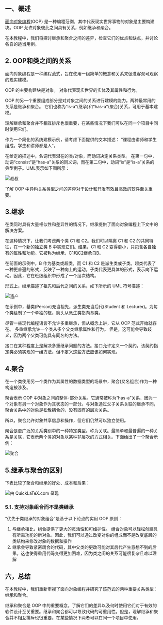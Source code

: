 ## 一、概述

[面向对象编程](https://www.baeldung.com/cs/oop-modeling-real-world)(OOP) 是一种编程范例，其中代表现实世界事物的对象是主要构建块。OOP 允许对象彼此之间具有关系，例如继承和聚合。

在本教程中，我们将探讨继承和聚合之间的差异，检查它们的优点和缺点，并讨论各自的适当用例。

## 2. OOP和类之间的关系

面向对象编程是一种编程范式，旨在使用一组简单的概念和关系来促进客观可观察的现实建模。

OOP 的主要构建块是对象。 对象代表现实世界的实体及其属性和行为。 

OOP 的另一个重要组成部分是对对象之间的关系进行建模的能力。两种最常用的关系是继承和聚合。 它们也称为“is-a”(继承)和“has-a”(聚合)关系，可用于基本建模。

理解继承和聚合并不相互排斥也很重要，在某些情况下我们可以在同一个项目中同时使用它们。

作为一个简化的系统建模示例，请考虑下面提供的文本描述： “课程由讲师和学生组成。学生和讲师都是人”。

在给定的描述中，名词代表潜在的类/对象，而动词决定关系类型。 在第一句中，动词“consist”是“has-a”关系的同义词，而在第二句中，动词“is”是“is-a”关系的典型例子。UML表示如下图所示：

![叔叔](https://www.baeldung.com/wp-content/uploads/sites/4/2023/02/OOM.png)

 

了解 OOP 中异构关系类型之间的差异对于设计和开发有效且高效的软件至关重要。

## 3.继承

在类同时具有大量相似性和差异性的情况下，继承提供了面向对象编程上下文中的解决方案。

在这种情况下，让我们考虑两个类 C1 和 C2。我们可以隔离 C1 和 C2 的共同特征，在一个新的独立类 B 中实现它们。结果，C1 和 C2 变得更小，只包含各自独有的属性和功能。它被称为继承，C1和C2继承自B。

在前面的示例中，B 作为基类或超类，而 C1 和 C2 是派生类或子类。超类代表了一种更普遍的形式，反映了一种向上的运动。子类代表更具体的形式，表示向下运动。因此，它在班级组织中形成了一个层次结构。

形式上，继承描述了祖先和后代之间的关系，如下所示的 UML 符号描述：

![遗产](https://www.baeldung.com/wp-content/uploads/sites/4/2023/02/inheritance-1.png)

在示例中，基类(Person)充当祖先，派生类充当后代(Student 和 Lecturer)。为每个类绘制了一个单独的框，箭头从派生类指向基类。

尽管一些现代编程语言不允许多重继承，但从概念上讲，它从 OOP 范式开始就存在。 多重继承允许一个类从多个父类继承属性和行为。 但是，这可能会导致歧义，因为两个父类可能具有同名的方法。

接口在某种程度上是解决多重继承问题的方法。接口允许定义一个契约，该契约指定类必须实现的一组方法，但不定义这些方法应该如何实现。

## 4.聚合

在一个类使用另一个类作为其属性的数据类型的场景中，聚合(又名组合)作为一种构造被涉及。

聚合表示 OOP 中对象之间的整体-部分关系。它通常被称为“has-a”关系，因为一个对象有另一个对象作为其状态的一部分。与对象通过父子关系关联的继承不同，聚合关系中的对象是松散耦合的，没有固有的层次关系。

所以，聚合允许对象共享信息和操作，但它们仍然可以独立使用。

聚合是更广泛的关系类别中的一种特定类型，称为关联。最简单和最普遍的一种关系是关联，它表示两个类的对象以某种非层次的方式相关。下面给出了一个聚合示例：

![聚合](https://www.baeldung.com/wp-content/uploads/sites/4/2023/02/aggregation.png)

## 5.继承与聚合的区别

下表比较了聚合和继承的好处、成本和后果：

![由 QuickLaTeX.com 呈现](https://www.baeldung.com/wp-content/ql-cache/quicklatex.com-9b3faa1d251e39a86f6bc3fa58e88b65_l3.svg)

### 5.1. 支持对象组合而不是类继承

“优先于类继承的对象组合”是基于以下论点的实用 OOP 原则：

1.  与继承相比，组合提供了更大的灵活性和可维护性。 组合对象可以轻松创建具有所需功能的新对象。因此，我们可以通过改变对象的组成而不是改变底层的类结构来修改对象的数据和操作
2.  继承会导致紧密耦合的代码，其中父类的更改可能对其后代产生意想不到的后果。这也使得重用代码变得更加困难，因为类之间的关系可能很复杂且难以理解

## 六，总结

在本教程中，我们重新审视了面向对象编程并研究了该范式的两种重要关系类型： 继承和聚合。

继承和聚合是 OOP 中的重要概念。了解它们的差异以及何时使用它们对于有效的软件设计至关重要。继承和聚合都可以导致代码的可重用性。但是，理解继承和聚合并不相互排斥也很重要，在某些情况下两者可以在同一个项目中使用。